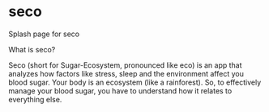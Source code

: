 # seco
Splash page for seco

What is seco?

Seco (short for Sugar-Ecosystem, pronounced like eco) is an app that analyzes how factors like stress, sleep and the environment affect you blood sugar. Your body is an ecosystem (like a rainforest). So, to effectively manage your blood sugar, you have to understand how it relates to everything else.

